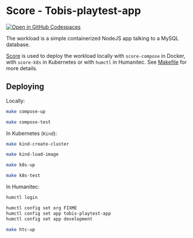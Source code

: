 # Score - Tobis-playtest-app

[![Open in GitHub Codespaces](https://github.com/codespaces/badge.svg)](https://codespaces.new/htc-workshop-kubecon-london/tobis-playtest-app)

The workload is a simple containerized NodeJS app talking to a MySQL database.

[Score](https://score.dev/) is used to deploy the workload locally with `score-compose` in Docker, with `score-k8s` in Kubernetes or with `humctl` in Humanitec. See [Makefile](Makefile) for more details.

## Deploying

Locally:
```bash
make compose-up

make compose-test
```

In Kubernetes (`Kind`):
```bash
make kind-create-cluster

make kind-load-image

make k8s-up

make k8s-test
```

In Humanitec:
```bash
humctl login

humctl config set org FIXME
humctl config set app tobis-playtest-app
humctl config set app development

make htc-up
```
